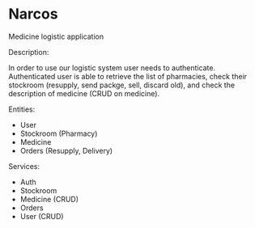 # Narcos
Medicine logistic application

Description:

In order to use our logistic system user needs to authenticate. Authenticated user is able to retrieve the list of pharmacies, check their stockroom (resupply, send packge, sell, discard old), and check the description of medicine (CRUD on medicine).

Entities:
  * User
  * Stockroom (Pharmacy)
  * Medicine
  * Orders (Resupply, Delivery)

Services:
  * Auth
  * Stockroom
  * Medicine (CRUD)
  * Orders
  * User (CRUD)
